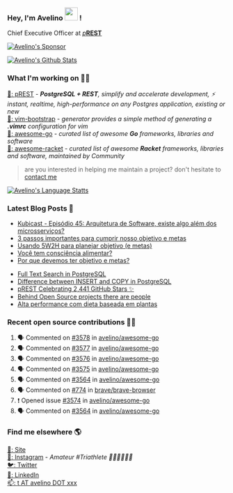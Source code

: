 ### Hey, I'm Avelino <img src="https://media.giphy.com/media/hvRJCLFzcasrR4ia7z/giphy.gif" width="30px"> !

Chief Executive Officer at [_p_**REST**](https://github.com/prest/prest)

[![Avelino's Sponsor](https://user-images.githubusercontent.com/31996/90784634-dc4b7480-e2d7-11ea-94b0-48754ff3afb1.png)](https://github.com/sponsors/avelino)

[![Avelino's Github Stats](https://github-readme-stats.vercel.app/api?username=avelino&theme=dracula&border_radius=10&hide_border=true)](https://avelino.run/about/)

### What I'm working on 👨‍💻

[🐘: pREST](https://github.com/prest/prest) - _**PostgreSQL + REST**, simplify and accelerate development, ⚡ instant, realtime, high-performance on any Postgres application, existing or new_<br />
[📝: vim-bootstrap](https://vim-bootstrap.com) - _generator provides a simple method of generating a **.vimrc** configuration for vim_<br />
[🐨: awesome-go](https://github.com/avelino/awesome-go) - _curated list of awesome **Go** frameworks, libraries and software_<br />
[🏸: awesome-racket](https://github.com/avelino/awesome-racket) - _curated list of awesome **Racket** frameworks, libraries and software, maintained by Community_

> are you interested in helping me maintain a project? don't hesitate to [contact me](mailto:t+github@avelino.xxx)

[![Avelino's Language Statts](https://github-readme-stats.vercel.app/api/top-langs/?username=avelino&theme=dracula&border_radius=10&hide_border=true&layout=compact)](https://avelino.run/about/)

### Latest Blog Posts 📕

<!-- BLOG:START -->
- [Kubicast - Episódio 45: Arquitetura de Software, existe algo além dos microsserviços?](https://avelino.run/kubicast-epis%C3%B3dio-45-arquitetura-de-software-existe-algo-al%C3%A9m-dos-microsservi%C3%A7os/)
- [3 passos importantes para cumprir nosso objetivo e metas](https://avelino.run/quote/3-passos-importantes-para-cumprir-nosso-objetivo-e-metas/)
- [Usando 5W2H para planejar objetivo (e metas)](https://avelino.run/quote/usando-5w2h-para-planejar-objetivo-e-metas/)
- [Você tem consciência alimentar?](https://avelino.run/quote/voce-tem-consciencia-alimentar/)
- [Por que devemos ter objetivo e metas?](https://avelino.run/quote/por-que-devemos-ter-objetivo-e-metas/)
<!-- BLOG:END -->
<!-- DEVTO:START -->
- [Full Text Search in PostgreSQL](https://dev.to/prestd/full-text-search-in-postgresql-4k6e)
- [Difference between INSERT and COPY in PostgreSQL](https://dev.to/prestd/difference-between-insert-and-copy-in-postgresql-1ifc)
- [pREST Celebrating 2,441 GitHub Stars ✨](https://dev.to/prestd/prest-celebrating-2-441-github-stars-9ln)
- [Behind Open Source projects there are people](https://dev.to/avelino/behind-open-source-projects-there-are-people-hd1)
- [Alta performance com dieta baseada em plantas](https://dev.to/avelino/alta-performance-com-dieta-baseada-em-plantas-ab3)
<!-- DEVTO:END -->

### Recent open source contributions 👨‍💻

<!--START_SECTION:activity-->
1. 🗣 Commented on [#3578](https://github.com/avelino/awesome-go/issues/3578) in [avelino/awesome-go](https://github.com/avelino/awesome-go)
2. 🗣 Commented on [#3577](https://github.com/avelino/awesome-go/issues/3577) in [avelino/awesome-go](https://github.com/avelino/awesome-go)
3. 🗣 Commented on [#3576](https://github.com/avelino/awesome-go/issues/3576) in [avelino/awesome-go](https://github.com/avelino/awesome-go)
4. 🗣 Commented on [#3575](https://github.com/avelino/awesome-go/issues/3575) in [avelino/awesome-go](https://github.com/avelino/awesome-go)
5. 🗣 Commented on [#3564](https://github.com/avelino/awesome-go/issues/3564) in [avelino/awesome-go](https://github.com/avelino/awesome-go)
6. 🗣 Commented on [#774](https://github.com/brave/brave-browser/issues/774) in [brave/brave-browser](https://github.com/brave/brave-browser)
7. ❗️ Opened issue [#3574](https://github.com/avelino/awesome-go/issues/3574) in [avelino/awesome-go](https://github.com/avelino/awesome-go)
8. 🗣 Commented on [#3564](https://github.com/avelino/awesome-go/issues/3564) in [avelino/awesome-go](https://github.com/avelino/awesome-go)
<!--END_SECTION:activity-->

### Find me elsewhere 🌎

[🚀: Site](https://avelino.run) <br>
[📸: Instagram](https://instagram.com/avelinorun) - _Amateur #Triathlete 🏊‍♂️🚴‍♂️🏃‍♂️_ <br>
[🐦: Twitter](https://twitter.com/avelinorun) <br>
[💼: LinkedIn](https://www.linkedin.com/in/avelinorun) <br>
[📫: t AT avelino DOT xxx](mailto:t+github@avelino.xxx)
